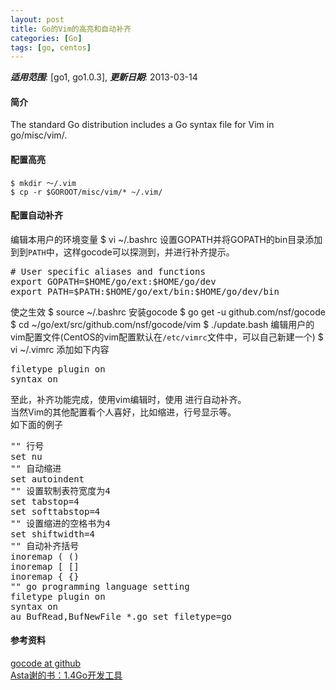 ```yaml
---
layout: post
title: Go的Vim的高亮和自动补齐
categories: [Go]
tags: [go, centos]
---
```


***适用范围***: [go1, go1.0.3], ***更新日期***: 2013-03-14

#### 简介

The standard Go distribution includes a Go syntax file for Vim in go/misc/vim/.

#### 配置高亮
    $ mkdir ～/.vim
    $ cp -r $GOROOT/misc/vim/* ~/.vim/

#### 配置自动补齐
编辑本用户的环境变量
    $ vi ~/.bashrc
设置GOPATH并将GOPATH的bin目录添加到到`PATH`中，这样gocode可以探测到，并进行补齐提示。
<pre class="prettyprint linenums">
# User specific aliases and functions
export GOPATH=$HOME/go/ext:$HOME/go/dev
export PATH=$PATH:$HOME/go/ext/bin:$HOME/go/dev/bin
</pre>
使之生效
    $ source ~/.bashrc
安装gocode
    $ go get -u github.com/nsf/gocode
    $ cd ~/go/ext/src/github.com/nsf/gocode/vim
    $ ./update.bash
编辑用户的vim配置文件(CentOS的vim配置默认在`/etc/vimrc`文件中，可以自己新建一个)
    $ vi ~/.vimrc
添加如下内容
<pre class="prettyprint linenums">
filetype plugin on
syntax on
</pre>
至此，补齐功能完成，使用vim编辑时，使用<C-x> <C-o>进行自动补齐。  
当然Vim的其他配置看个人喜好，比如缩进，行号显示等。  
如下面的例子
<pre class="prettyprint linenums">
"" 行号
set nu
"" 自动缩进
set autoindent
"" 设置软制表符宽度为4
set tabstop=4
set softtabstop=4
"" 设置缩进的空格书为4
set shiftwidth=4
"" 自动补齐括号
inoremap ( ()<LEFT>
inoremap [ []<LEFT>
inoremap { {}<LEFT>
"" go programming language setting
filetype plugin on
syntax on
au BufRead,BufNewFile *.go set filetype=go
</pre>

#### 参考资料
[gocode at github][1]  
[Asta谢的书：1.4Go开发工具][2]

[1]: https://github.com/nsf/gocode
[2]: https://github.com/astaxie/build-web-application-with-golang/blob/master/01.4.md
